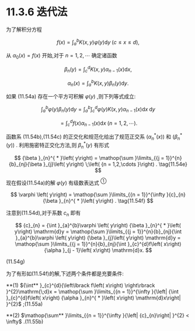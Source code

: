 # 11.3.6 迭代法

为了解积分方程

$$
f\left( x\right)  = {\int }_{a}^{b}K\left( {x, y}\right) \varphi \left( y\right) \mathrm{d}y\;\left( {c \leq  x \leq  d}\right) , \tag{11.54a}
$$

从 ${\alpha }_{0}\left( x\right)  = f\left( x\right)$ 开始,对于 $n = 1,2,\cdots$ 确定诸函数

$$
{\beta }_{n}\left( y\right)  = {\int }_{c}^{d}K\left( {x, y}\right) {\alpha }_{n - 1}\left( x\right) \mathrm{d}x, \tag{11.54b}
$$

$$
{\alpha }_{n}\left( x\right)  = {\int }_{a}^{b}K\left( {x, y}\right) {\beta }_{n}\left( y\right) \mathrm{d}y. \tag{11.54c}
$$

如果 (11.54a) 存在一个平方可积解 $\varphi \left( y\right)$ ,则下列等式成立:

$$
{\int }_{a}^{b}\varphi \left( y\right) {\beta }_{n}\left( y\right) \mathrm{d}y = {\int }_{a}^{b}{\int }_{c}^{d}\varphi \left( y\right) K\left( {x, y}\right) {\alpha }_{n - 1}\left( x\right) \mathrm{d}x\mathrm{\;d}y
$$

$$
= {\int }_{c}^{d}f\left( x\right) {\alpha }_{n - 1}\left( x\right) \mathrm{d}x\;\left( {n = 1,2,\cdots }\right) . \tag{11.54d}
$$

函数系 (11.54b),(11.54c) 的正交化和规范化给出了规范正交系 $\left( {{\alpha }_{n}^{ * }\left( x\right) }\right)$ 和 $\left( {{\beta }_{n}^{ * }\left( y\right) }\right)$ . 利用施密特正交化方法,则 ${\beta }_{n}^{ * }\left( y\right)$ 有形式

$$
{\beta }_{n}^{ * }\left( y\right)  = \mathop{\sum }\limits_{{j = 1}}^{n}{b}_{nj}{\beta }_{j}\left( y\right) \;\left( {n = 1,2,\cdots }\right) . \tag{11.54e}
$$

现在假设(11.54a)的解 $\varphi \left( y\right)$ 有级数表达式 ${}^{\text{①}}$

$$
\varphi \left( y\right)  = \mathop{\sum }\limits_{{n = 1}}^{\infty }{c}_{n}{\beta }_{n}^{ * }\left( y\right) . \tag{11.54f}
$$

注意到(11.54d),对于系数 ${c}_{n}$ 即有

$$
{c}_{n} = {\int }_{a}^{b}\varphi \left( y\right) {\beta }_{n}^{ * }\left( y\right) \mathrm{d}y = \mathop{\sum }\limits_{{j = 1}}^{n}{b}_{nj}{\int }_{a}^{b}\varphi \left( y\right) {\beta }_{j}\left( y\right) \mathrm{d}y = \mathop{\sum }\limits_{{j = 1}}^{n}{b}_{nj}{\int }_{c}^{d}f\left( x\right) {\alpha }_{j - 1}\left( x\right) \mathrm{d}x.
$$

(11.54g)

为了有形如(11.54f)的解,下述两个条件都是充要条件:

**(1) ${\int** }_{c}^{d}{\left\lbrack  f\left( x\right) \right\rbrack  }^{2}\mathrm{\;d}x = \mathop{\sum }\limits_{{n = 1}}^{\infty }{\left| {\int }_{c}^{d}f\left( x\right) {\alpha }_{n}^{ * }\left( x\right) \mathrm{d}x\right| }^{2}$ ;(11.55a)

**(2) $\mathop{\sum** }\limits_{{n = 1}}^{\infty }{\left| {c}_{n}\right| }^{2} < \infty$ .(11.55b)

